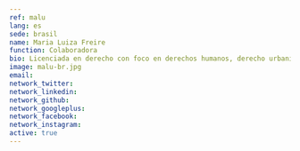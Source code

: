 ```yaml
---
ref: malu
lang: es
sede: brasil
name: Maria Luiza Freire
function: Colaboradora
bio: Licenciada en derecho con foco en derechos humanos, derecho urbanístico y diversidad, cree que la inclusión social y el debate interdisciplinario son fundamentales para democratizar los espacios de incidencia y resiliencia en las ciudades.
image: malu-br.jpg
email:
network_twitter:
network_linkedin:
network_github:
network_googleplus:
network_facebook:
network_instagram:
active: true
---
```

